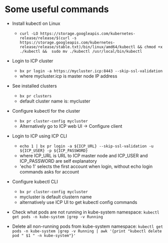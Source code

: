 # Some useful commands

- Install kubectl on Linux
  - ```curl -LO https://storage.googleapis.com/kubernetes-release/release/$(curl -s https://storage.googleapis.com/kubernetes-release/release/stable.txt)/bin/linux/amd64/kubectl && chmod +x ./kubectl &&  sudo mv ./kubectl /usr/local/bin/kubectl```

- Login to ICP cluster
  - ```bx pr login -a https://mycluster.icp:8443 --skip-ssl-validation```
  - where mycluster.icp is master node IP address

- See installed clusters
  - ```bx pr clusters```
  - default cluster name is: mycluster

- Configure kubectl for the cluster
  - ```bx pr cluster-config mycluster```
  - Alternatively go to ICP web UI -> Configure client

- Login to ICP using ICP CLI
  - ```echo 1 | bx pr login -a ${ICP_URL} --skip-ssl-validation -u ${ICP_USER} -p ${ICP_PASSWORD}```
  - where ICP_URL is URL to ICP master node and ICP_USER and ICP_PASSWORD are self explanatory
  - 'echo 1' selects the first account when login, without echo login commands asks for account

- Configure kubectl CLI
  - ```bx pr cluster-config mycluster```
  - mycluster is default clustern name
  - alternatively use ICP UI to get kubectl config commands

- Check what pods are not running in kube-system namespace:
  ```kubectl get pods -n kube-system |grep -v Running```

- Delete all non-running pods from kube-system namespace:
  ```kubectl get pods -n kube-system |grep -v Running | awk '{print "kubectl delete pod " $1 " -n kube-system"}'```

  


  

